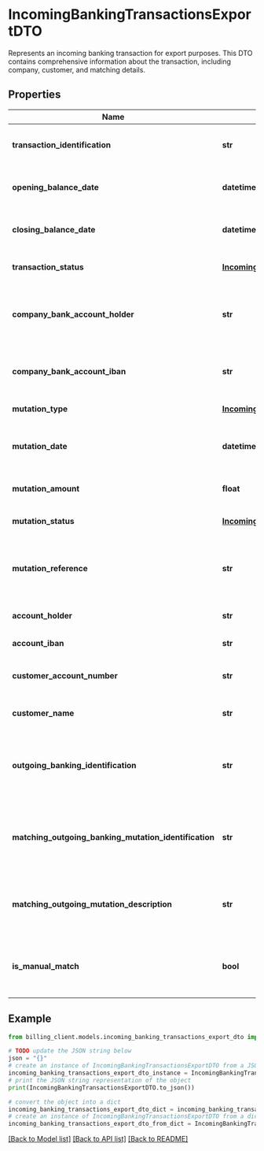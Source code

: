 # IncomingBankingTransactionsExportDTO

Represents an incoming banking transaction for export purposes.  This DTO contains comprehensive information about the transaction, including company, customer, and matching details.

## Properties

Name | Type | Description | Notes
------------ | ------------- | ------------- | -------------
**transaction_identification** | **str** | The unique identification of the transaction. | [optional] 
**opening_balance_date** | **datetime** | The date and time of the opening balance. | [optional] 
**closing_balance_date** | **datetime** | The date and time of the closing balance. | [optional] 
**transaction_status** | [**IncomingBankingTransactionStatus**](IncomingBankingTransactionStatus.md) | The current status of the transaction. | [optional] 
**company_bank_account_holder** | **str** | The name of the company bank account holder. | [optional] 
**company_bank_account_iban** | **str** | The IBAN of the company bank account. | [optional] 
**mutation_type** | [**IncomingMutationType**](IncomingMutationType.md) | The type of mutation. | [optional] 
**mutation_date** | **datetime** | The date and time when the mutation occurred. | [optional] 
**mutation_amount** | **float** | The amount of the mutation. | [optional] 
**mutation_status** | [**IncomingMutationStatus**](IncomingMutationStatus.md) | The current status of the mutation. | [optional] 
**mutation_reference** | **str** | The reference number or description of the mutation. | [optional] 
**account_holder** | **str** | The name of the account holder. | [optional] 
**account_iban** | **str** | The IBAN of the account. | [optional] 
**customer_account_number** | **str** | The account number of the customer. | [optional] 
**customer_name** | **str** | The name of the customer. | [optional] 
**outgoing_banking_identification** | **str** | The identification of the matching outgoing banking transaction. | [optional] 
**matching_outgoing_banking_mutation_identification** | **str** | The identification of the matching outgoing banking mutation. | [optional] 
**matching_outgoing_mutation_description** | **str** | The description of the matching outgoing mutation. | [optional] 
**is_manual_match** | **bool** | Indicates whether this mutation was manually matched. | [optional] 

## Example

```python
from billing_client.models.incoming_banking_transactions_export_dto import IncomingBankingTransactionsExportDTO

# TODO update the JSON string below
json = "{}"
# create an instance of IncomingBankingTransactionsExportDTO from a JSON string
incoming_banking_transactions_export_dto_instance = IncomingBankingTransactionsExportDTO.from_json(json)
# print the JSON string representation of the object
print(IncomingBankingTransactionsExportDTO.to_json())

# convert the object into a dict
incoming_banking_transactions_export_dto_dict = incoming_banking_transactions_export_dto_instance.to_dict()
# create an instance of IncomingBankingTransactionsExportDTO from a dict
incoming_banking_transactions_export_dto_from_dict = IncomingBankingTransactionsExportDTO.from_dict(incoming_banking_transactions_export_dto_dict)
```
[[Back to Model list]](../README.md#documentation-for-models) [[Back to API list]](../README.md#documentation-for-api-endpoints) [[Back to README]](../README.md)


